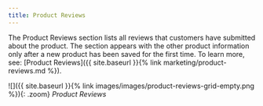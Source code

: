 ```yaml
---
title: Product Reviews
---
```


The Product Reviews section lists all reviews that customers have submitted about the product. The section appears with the other product information only after a new product has been saved for the first time. To learn more, see: [Product Reviews]({{ site.baseurl }}{% link marketing/product-reviews.md %}).

![]({{ site.baseurl }}{% link images/images/product-reviews-grid-empty.png %}){: .zoom}
*Product Reviews*
